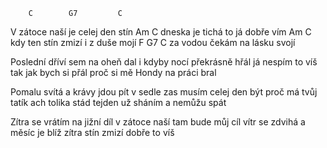         C        G7         C
V zátoce naší je celej den stín
         Am                 C
dneska je tichá to já dobře vím
            Am              C
kdy ten stín zmizí i z duše mojí
        F         G7       C
za vodou čekám na lásku svojí

Poslední dříví sem na oheň dal
i kdyby nocí překrásně hřál
já nespím to víš tak jak bych si přál
proč si mě Hondy na práci bral

Pomalu svítá a krávy jdou pít
v sedle zas musím celej den být
proč má tvůj tatík ach tolika stád
tejden už sháním a nemůžu spát

Zítra se vrátím na jižní díl
v zátoce naší tam bude můj cíl
vítr se zdvihá a měsíc je blíž
zítra stín zmizí dobře to víš
